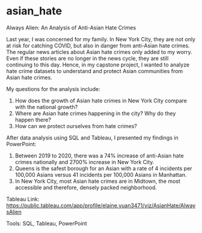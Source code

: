 # asian_hate
Always Alien: An Analysis of Anti-Asian Hate Crimes

Last year, I was concerned for my family. In New York City, they are not only at risk for catching COVID, but also in danger from anti-Asian hate crimes. The regular news articles about Asian hate crimes only added to my worry. Even if these stories are no longer in the news cycle, they are still continuing to this day. Hence, in my capstone project, I wanted to analyze hate crime datasets to understand and protect Asian communities from Asian hate crimes. 

My questions for the analysis include:
1. How does the growth of Asian hate crimes in New York City compare with the national growth?
2. Where are Asian hate crimes happening in the city? Why do they happen there?
3. How can we protect ourselves from hate crimes?

After data analysis using SQL and Tableau, I presented my findings in PowerPoint: 
1. Between 2019 to 2020, there was a 74% increase of anti-Asian hate crimes nationally and 2700% increase in New York City.
2. Queens is the safest borough for an Asian with a rate of 4 incidents per 100,000 Asians versus 41 incidents per 100,000 Asians in Manhattan.
3. In New York City, most Asian hate crimes are in Midtown, the most accessible and therefore, densely packed neighborhood.

Tableau Link: https://public.tableau.com/app/profile/elaine.yuan3471/viz/AsianHate/AlwaysAlien

Tools: SQL, Tableau, PowerPoint
